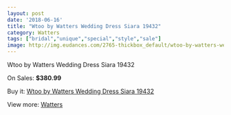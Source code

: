```yaml
---
layout: post
date: '2018-06-16'
title: "Wtoo by Watters Wedding Dress Siara 19432"
category: Watters
tags: ["bridal","unique","special","style","sale"]
image: http://img.eudances.com/2765-thickbox_default/wtoo-by-watters-wedding-dress-siara-19432.jpg
---
```

Wtoo by Watters Wedding Dress Siara 19432

On Sales: **$380.99**
<a href="https://www.eudances.com/en/watters/939-wtoo-by-watters-wedding-dress-siara-19432.html"><amp-img layout="responsive" width="600" height="600" src="//img.eudances.com/2765-thickbox_default/wtoo-by-watters-wedding-dress-siara-19432.jpg" alt="Wtoo by Watters Wedding Dress Siara 19432 0" /></a>
<a href="https://www.eudances.com/en/watters/939-wtoo-by-watters-wedding-dress-siara-19432.html"><amp-img layout="responsive" width="600" height="600" src="//img.eudances.com/2767-thickbox_default/wtoo-by-watters-wedding-dress-siara-19432.jpg" alt="Wtoo by Watters Wedding Dress Siara 19432 1" /></a>
<a href="https://www.eudances.com/en/watters/939-wtoo-by-watters-wedding-dress-siara-19432.html"><amp-img layout="responsive" width="600" height="600" src="//img.eudances.com/2766-thickbox_default/wtoo-by-watters-wedding-dress-siara-19432.jpg" alt="Wtoo by Watters Wedding Dress Siara 19432 2" /></a>

Buy it: [Wtoo by Watters Wedding Dress Siara 19432](https://www.eudances.com/en/watters/939-wtoo-by-watters-wedding-dress-siara-19432.html "Wtoo by Watters Wedding Dress Siara 19432")

View more: [Watters](https://www.eudances.com/en/12-watters "Watters")